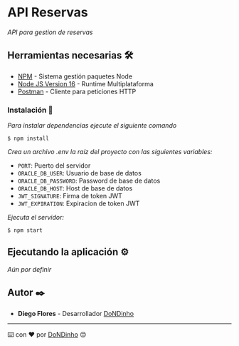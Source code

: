 # API Reservas

_API para gestion de reservas_

## Herramientas necesarias 🛠️

- [NPM](https://www.npmjs.com/) - Sistema gestión paquetes Node
- [Node JS Version 16](https://nodejs.org/en/) - Runtime Multiplataforma
- [Postman](https://www.postman.com/) - Cliente para peticiones HTTP

### Instalación 🔧

_Para instalar dependencias ejecute el siguiente comando_

```
$ npm install
```

_Crea un archivo .env la raíz del proyecto con las siguientes variables:_

- `PORT`: Puerto del servidor
- `ORACLE_DB_USER`: Usuario de base de datos
- `ORACLE_DB_PASSWORD`: Password de base de datos
- `ORACLE_DB_HOST`: Host de base de datos
- `JWT_SIGNATURE`: Firma de token JWT
- `JWT_EXPIRATION`: Expiracion de token JWT

_Ejecuta el servidor:_

```
$ npm start
```

## Ejecutando la aplicación ⚙️

_Aún por definir_

## Autor ✒️

- **Diego Flores** - Desarrollador [DoNDinho](https://github.com/DoNDinho)

---

⌨️ con ❤️ por [DoNDinho](https://github.com/DoNDinho) 😊
